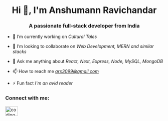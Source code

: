 <h1 align="center">Hi 👋, I'm Anshumann Ravichandar</h1>
<h3 align="center">A passionate full-stack developer from India</h3>

- 🔭 I’m currently working on *Cultural Tales*

- 👯 I’m looking to collaborate on *Web Development, MERN and similar stacks*

- 💬 Ask me anything about *React, Next, Express, Node, MySQL, MongoDB*

- 📫 How to reach me *arx3099@gmail.com*

- ⚡ Fun fact *I'm an avid reader*

<h3 align="left">Connect with me:</h3>
<p align="left">
<a href="https://www.leetcode.com/coding_explorer" target="blank"><img align="center" src="https://raw.githubusercontent.com/rahuldkjain/github-profile-readme-generator/master/src/images/icons/Social/leet-code.svg" alt="coding_explorer" height="30" width="40" /></a>
</p>
